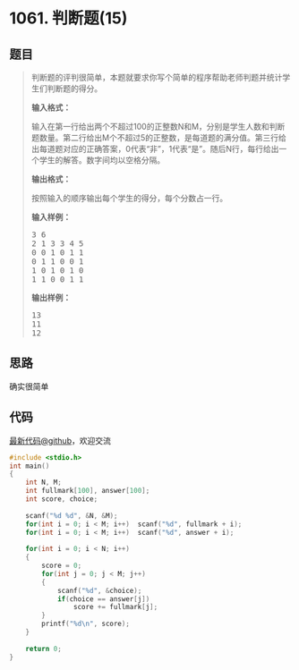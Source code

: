 <h1>1061. 判断题(15)</h1>

## 题目

> <div id="problemContent">
> <p>判断题的评判很简单，本题就要求你写个简单的程序帮助老师判题并统计学生们判断题的得分。
> </p>
> <p><b>
> 输入格式：
> </b></p>
> <p>
> 输入在第一行给出两个不超过100的正整数N和M，分别是学生人数和判断题数量。第二行给出M个不超过5的正整数，是每道题的满分值。第三行给出每道题对应的正确答案，0代表“非”，1代表“是”。随后N行，每行给出一个学生的解答。数字间均以空格分隔。
> </p>
> <p><b>
> 输出格式：
> </b></p>
> <p>
> 按照输入的顺序输出每个学生的得分，每个分数占一行。
> </p>
> <b>输入样例：</b><pre>
> 3 6
> 2 1 3 3 4 5
> 0 0 1 0 1 1
> 0 1 1 0 0 1
> 1 0 1 0 1 0
> 1 1 0 0 1 1
> </pre>
> <b>输出样例：</b><pre>
> 13
> 11
> 12
> </pre>
> </div>

## 思路

确实很简单

## 代码

[最新代码@github](https://github.com/OliverLew/PAT/blob/master/PATBasic/1061.c)，欢迎交流
```c
#include <stdio.h>
int main()
{
    int N, M;
    int fullmark[100], answer[100];
    int score, choice;
    
    scanf("%d %d", &N, &M);
    for(int i = 0; i < M; i++)  scanf("%d", fullmark + i);
    for(int i = 0; i < M; i++)  scanf("%d", answer + i);
    
    for(int i = 0; i < N; i++)
    {
        score = 0;
        for(int j = 0; j < M; j++)  
        {
            scanf("%d", &choice);
            if(choice == answer[j])     
                score += fullmark[j];
        }
        printf("%d\n", score);
    }
    
    return 0;
}

```